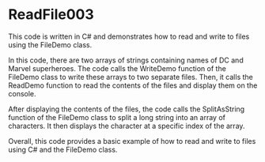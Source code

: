 # ReadFile003

This code is written in C# and demonstrates how to read and write to files using the FileDemo class.

In this code, there are two arrays of strings containing names of DC and Marvel superheroes. The code calls the WriteDemo function of the FileDemo class to write these arrays to two separate files. Then, it calls the ReadDemo function to read the contents of the files and display them on the console.

After displaying the contents of the files, the code calls the SplitAsString function of the FileDemo class to split a long string into an array of characters. It then displays the character at a specific index of the array.

Overall, this code provides a basic example of how to read and write to files using C# and the FileDemo class.
